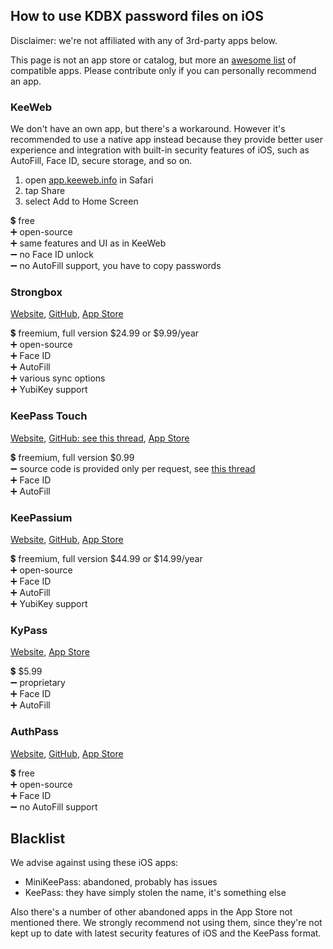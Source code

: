 ## How to use KDBX password files on iOS

Disclaimer: we're not affiliated with any of 3rd-party apps below.

This page is not an app store or catalog, but more an [awesome list](https://github.com/sindresorhus/awesome/blob/master/awesome.md) of compatible apps. Please contribute only if you can personally recommend an app.  

### KeeWeb

We don't have an own app, but there's a workaround. However it's recommended to use a native app instead because they provide better user experience and integration with built-in security features of iOS, such as AutoFill, Face ID, secure storage, and so on.

1. open [app.keeweb.info](https://app.keeweb.info) in Safari
2. tap Share
3. select Add to Home Screen

💲 free  
➕ open-source  
➕ same features and UI as in KeeWeb  
➖ no Face ID unlock  
➖ no AutoFill support, you have to copy passwords  

### Strongbox

[Website](https://strongboxsafe.com), [GitHub](https://github.com/strongbox-password-safe/Strongbox), [App Store](https://apps.apple.com/app/strongbox-password-safe/id897283731)  

💲 freemium, full version $24.99 or $9.99/year  
➕ open-source  
➕ Face ID  
➕ AutoFill  
➕ various sync options  
➕ YubiKey support  

### KeePass Touch

[Website](https://www.innervate.de/keepass-touch.html), [GitHub: see this thread](https://github.com/MiniKeePass/MiniKeePass/issues/606), [App Store](https://apps.apple.com/app/keepass-touch/id966759076)  

💲 freemium, full version $0.99  
➖ source code is provided only per request, see [this thread](https://github.com/MiniKeePass/MiniKeePass/issues/606)  
➕ Face ID  
➕ AutoFill  

### KeePassium

[Website](https://keepassium.com), [GitHub](https://github.com/keepassium/KeePassium), [App Store](https://apps.apple.com/app/id1435127111)  

💲 freemium, full version $44.99 or $14.99/year  
➕ open-source  
➕ Face ID  
➕ AutoFill  
➕ YubiKey support  

### KyPass

[Website](https://www.kyuran.be/software/kypass/), [App Store](https://apps.apple.com/app/kypass-4-password-manager/id1258708743)  

💲 $5.99  
➖ proprietary  
➕ Face ID  
➕ AutoFill  

### AuthPass

[Website](https://authpass.app), [GitHub](https://github.com/authpass/authpass), [App Store](https://apps.apple.com/app/authpass-password-manager/id1479297675)  

💲 free  
➕ open-source  
➕ Face ID  
➖ no AutoFill support  

## Blacklist

We advise against using these iOS apps:

- MiniKeePass: abandoned, probably has issues
- KeePass: they have simply stolen the name, it's something else

Also there's a number of other abandoned apps in the App Store not mentioned there. We strongly recommend not using them, since they're not kept up to date with latest security features of iOS and the KeePass format.